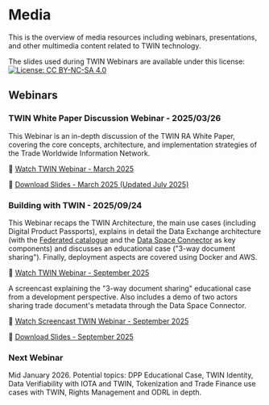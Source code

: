 # Media

This is the overview of media resources including webinars, presentations, and other multimedia content related to TWIN technology.

The slides used during TWIN Webinars are available under this license: [![License: CC BY-NC-SA 4.0](https://img.shields.io/badge/License-CC%20BY--NC--SA%204.0-lightgrey.svg)](https://creativecommons.org/licenses/by-nc-sa/4.0/)

## Webinars

### TWIN White Paper Discussion Webinar - 2025/03/26

This Webinar is an in-depth discussion of the TWIN RA White Paper, covering the core concepts, architecture, and implementation strategies of the Trade Worldwide Information Network.

🎥 [Watch TWIN Webinar - March 2025](https://youtu.be/2eFvuq0upqY)

📘 [Download Slides - March 2025 (Updated July 2025)](/pdf/TWIN_Slides_Webinar_Q1_2025_Final_with_updates_July_2025.pdf)

### Building with TWIN - 2025/09/24

This Webinar recaps the TWIN Architecture, the main use cases (including Digital Product Passports), explains in detail the Data Exchange architecture (with the [Federated catalogue](https://github.com/twinfoundation/federated-catalogue) and the [Data Space Connector](https://github.com/twinfoundation/data-space-connector) as key components) and discusses an educational case ("3-way document sharing"). Finally, deployment aspects are covered using Docker and AWS.

🎥 [Watch TWIN Webinar - September 2025](https://youtu.be/i-KkG9NsHJg)

A screencast explaining the "3-way document sharing" educational case from a development perspective. Also includes a demo of two actors sharing trade document's metadata through the Data Space Connector.

🎥 [Watch Screencast TWIN Webinar - September 2025](https://youtu.be/EWvEPuEX5Ng)

📘 [Download Slides - September 2025](/pdf/TWIN_Slides_Webinar_September_2025.pdf)

### Next Webinar

Mid January 2026. Potential topics: DPP Educational Case, TWIN Identity, Data Verifiability with IOTA and TWIN, Tokenization and Trade Finance use cases with TWIN, Rights Management and ODRL in depth.
